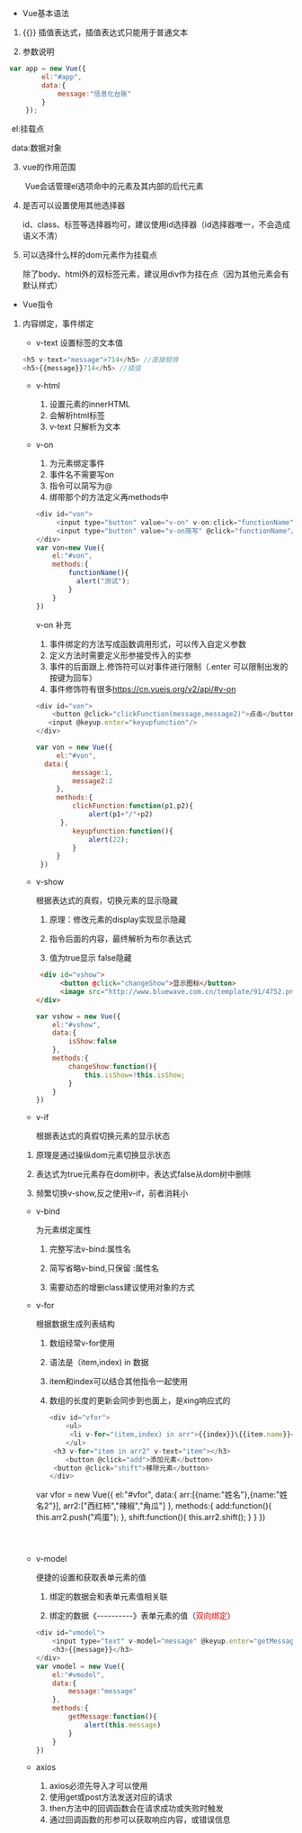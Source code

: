 * Vue基本语法

1. {{}} 插值表达式，插值表达式只能用于普通文本

2. 参数说明

```javascript
var app = new Vue({
        el:"#app",
        data:{
            message:"信息化台账"
        }
    });
```

​		el:挂载点

​		data:数据对象

3. vue的作用范围

   ​	Vue会话管理el选项命中的元素及其内部的后代元素

4. 是否可以设置使用其他选择器

   ​	id、class、标签等选择器均可，建议使用id选择器（id选择器唯一，不会造成语义不清）

5. 可以选择什么样的dom元素作为挂载点

   ​	除了body、html外的双标签元素，建议用div作为挂在点（因为其他元素会有默认样式）

* Vue指令

1. 内容绑定，事件绑定

   * v-text 设置标签的文本值

   ```javascript
   <h5 v-text="message">714</h5> //直接替换
   <h5>{{message}}714</h5> //插值
   ```

   * v-html
     1. 设置元素的innerHTML
     2. 会解析html标签
     3. v-text 只解析为文本
     
   * v-on

     1. 为元素绑定事件
     2. 事件名不需要写on
     3. 指令可以简写为@
     4. 绑带那个的方法定义再methods中
     
     ```javascript
     <div id="von">
          <input type="button" value="v-on" v-on:click="functionName"/>
          <input type="button" value="v-on简写" @click="functionName"/>
     </div>
     var von=new Vue({
         el:"#von",
         methods:{
             functionName(){
               alert("测试");
             }
         }
     })
     ```
     
     v-on 补充
     
     1. 事件绑定的方法写成函数调用形式，可以传入自定义参数
     2. 定义方法时需要定义形参接受传入的实参
     3. 事件的后面跟上.修饰符可以对事件进行限制（.enter 可以限制出发的按键为回车）
     4. 事件修饰符有很多<https://cn.vuejs.org/v2/api/#v-on>
       
     
     ```javascript
     <div id="von">
         <button @click="clickFunction(message,message2)">点击</button>
     	<input @keyup.enter="keyupfunction"/>
     </div>
     ```
     
     ```javascript
     var von = new Vue({
          el:"#von",
       data:{
              message:1,
              message2:2
          },
          methods:{
              clickFunction:function(p1,p2){
                  alert(p1+"/"+p2)
           },
              keyupfunction:function(){
                  alert(22);
              }
          }
      })
     ```
     
   * v-show

     根据表达式的真假，切换元素的显示隐藏

     1. 原理：修改元素的display实现显示隐藏

     2. 指令后面的内容，最终解析为布尔表达式

     3. 值为true显示 false隐藏

     ```html
      <div id="vshow">
           <button @click="changeShow">显示图标</button>
           <image src="http://www.bluewave.com.cn/template/91/4752.png" v-show="isShow"></image>
     </div>
     ```

     ```javascript
     var vshow = new Vue({
         el:"#vshow",
         data:{
             isShow:false
         },
         methods:{
             changeShow:function(){
                 this.isShow=!this.isShow;
             }
         }
     })
     ```

     

   * v-if 

     根据表达式的真假切换元素的显示状态
     
    1. 原理是通过操纵dom元素切换显示状态

     2. 表达式为true元素存在dom树中，表达式false从dom树中删除

     3. 频繁切换v-show,反之使用v-if，前者消耗小

   * v-bind

     为元素绑定属性

     1. 完整写法v-bind:属性名

     2. 简写省略v-bind,只保留 :属性名

     3. 需要动态的增删class建议使用对象的方式

   * v-for

     根据数据生成列表结构

     1. 数组经常v-for使用
     
     2. 语法是（item,index) in 数据
     
     3. item和index可以结合其他指令一起使用
     
     4. 数组的长度的更新会同步到也面上，是xing响应式的
     
        ```javascript
        <div id="vfor">
            <ul>
             <li v-for="(item,index) in arr">{{index}}\{{item.name}}</li>
            </ul>
         <h3 v-for="item in arr2" v-text="item"></h3>
            <button @click="add">添加元素</button>
         <button @click="shift">移除元素</button>
        </div>
     var vfor = new Vue({
            el:"#vfor",
         data:{
                arr:[{name:"姓名"},{name:"姓名2"}],
             arr2:["西红柿","辣椒","角瓜"]
            },
         methods:{
                add:function(){
                 this.arr2.push("鸡蛋");
                },
             shift:function(){
                    this.arr2.shift();
             }
            }
        })
        ```
     
        

   * v-model

     便捷的设置和获取表单元素的值

     1. 绑定的数据会和表单元素值相关联
     
     2. 绑定的数据《----------》表单元素的值（<font color='red'>双向绑定</font>）

      ```javascript
      <div id="vmodel">
          <input type="text" v-model="message" @keyup.enter="getMessage"/>
          <h3>{{message}}</h3>
      </div>
      var vmodel = new Vue({
          el:"#vmodel",
          data:{
              message:"message"
          },
          methods:{
              getMessage:function(){
                  alert(this.message)
              }
          }
      })
      ```

   

   * axios
     1. axios必须先导入才可以使用
     2. 使用get或post方法发送对应的请求
     3. then方法中的回调函数会在请求成功或失败时触发
     4. 通过回调函数的形参可以获取响应内容，或错误信息

   


